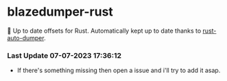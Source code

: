 # blazedumper-rust

🚀 Up to date offsets for Rust. Automatically kept up to date thanks to [rust-auto-dumper](https://github.com/Akandesh/rust-auto-dumper).


### Last Update 07-07-2023 17:36:12
- If there's something missing then open a issue and i'll try to add it asap.